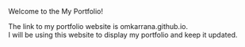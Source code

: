 Welcome to the My Portfolio!

The link to my portfolio website is omkarrana.github.io.  
I will be using this website to display my portfolio and keep it updated.
